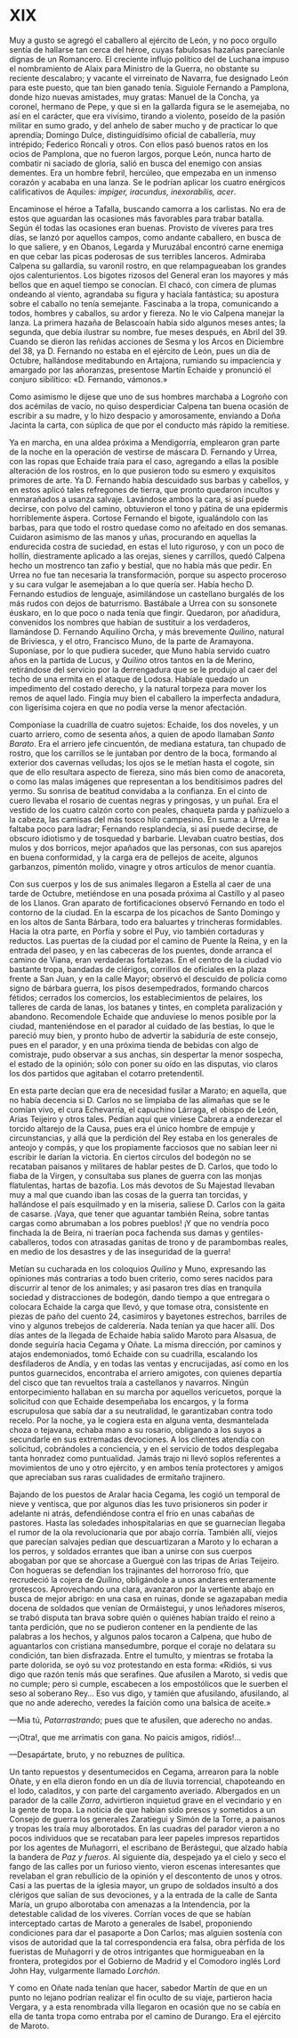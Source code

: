 # XIX

Muy a gusto se agregó el caballero al ejército de León, y no poco orgullo
sentía de hallarse tan cerca del héroe, cuyas fabulosas hazañas parecíanle
dignas de un Romancero. El creciente influjo político del de Luchana impuso el
nombramiento de Alaix para Ministro de la Guerra, no obstante su reciente
descalabro; y vacante el virreinato de Navarra, fue designado León para este
puesto, que tan bien ganado tenía. Siguiole Fernando a Pamplona, donde hizo
nuevas amistades, muy gratas: Manuel de la Concha, ya coronel, hermano de Pepe,
y que si en la gallarda figura se le asemejaba, no así en el carácter, que era
vivísimo, tirando a violento, poseído de la pasión militar en sumo grado, y del
anhelo de saber mucho y de practicar lo que aprendía; Domingo Dulce,
distinguidísimo oficial de caballería, muy intrépido; Federico Roncali y otros.
Con ellos pasó buenos ratos en los ocios de Pamplona, que no fueron largos,
porque León, nunca harto de combatir ni saciado de gloria, salió en busca del
enemigo con ansias dementes. Era un hombre febril, hercúleo, que empezaba en un
inmenso corazón y acababa en una lanza. Se le podrían aplicar los cuatro
enérgicos calificativos de Aquiles: *impiger, iracundus, inexorabilis, acer*.

Encaminose el héroe a Tafalla, buscando camorra a los carlistas. No era de
estos que aguardan las ocasiones más favorables para trabar batalla. Según él
todas las ocasiones eran buenas. Provisto de víveres para tres días, se lanzó
por aquellos campos, como andante caballero, en busca de lo que saliere, y en
Obanos, Legarda y Muruzábal encontró carne enemiga en que cebar las picas
poderosas de sus terribles lanceros. Admiraba Calpena su gallardía, su varonil
rostro, en que relampagueaban los grandes ojos calenturientos. Los bigotes
rizosos del General eran los mayores y más bellos que en aquel tiempo se
conocían. El chacó, con cimera de plumas ondeando al viento, agrandaba su
figura y hacíala fantástica; su apostura sobre el caballo no tenía semejante.
Fascinaba a la tropa, comunicando a todos, hombres y caballos, su ardor
y fiereza. No le vio Calpena manejar la lanza. La primera hazaña de Belascoaín
había sido algunos meses antes; la segunda, que debía ilustrar su nombre, fue
meses después, en Abril del 39. Cuando se dieron las reñidas acciones de Sesma
y los Arcos en Diciembre del 38, ya D. Fernando no estaba en el ejército de
León, pues un día de Octubre, hallándose meditabundo en Artajona, rumiando su
impaciencia y amargado por las añoranzas, presentose Martín Echaide y pronunció
el conjuro sibilítico: «D. Fernando, vámonos.»

Como asimismo le dijese que uno de sus hombres marchaba a Logroño con dos
acémilas de vacío, no quiso desperdiciar Calpena tan buena ocasión de escribir
a su madre, y lo hizo despacio y amorosamente, enviando a Doña Jacinta la
carta, con súplica de que por el conducto más rápido la remitiese.

Ya en marcha, en una aldea próxima a Mendigorría, emplearon gran parte de la
noche en la operación de vestirse de máscara D. Fernando y Urrea, con las ropas
que Echaide traía para el caso, agregando a ellas la posible alteración de los
rostros, en lo que pusieron todo su esmero y exquisitos primores de arte. Ya D.
Fernando había descuidado sus barbas y cabellos, y en estos aplicó tales
refregones de tierra, que pronto quedaron incultos y enmarañados a usanza
salvaje. Lavándose ambos la cara, si así puede decirse, con polvo del camino,
obtuvieron el tono y pátina de una epidermis horriblemente áspera. Cortose
Fernando el bigote, igualándolo con las barbas, para que todo el rostro quedase
como no afeitado en dos semanas. Cuidaron asimismo de las manos y uñas,
procurando en aquellas la endurecida costra de suciedad, en estas el luto
riguroso, y con un poco de hollín, diestramente aplicado a las orejas, sienes
y carrillos, quedó Calpena hecho un mostrenco tan zafio y bestial, que no había
más que pedir. En Urrea no fue tan necesaria la transformación, porque su
aspecto proceroso y su cara vulgar le asemejaban a lo que quería ser. Había
hecho D. Fernando estudios de lenguaje, asimilándose un castellano burgalés de
los más rudos con dejos de baturrismo. Bastábale a Urrea con su sonsonete
éuskaro, en lo que poco o nada tenía que fingir. Quedaron, por añadidura,
convenidos los nombres que habían de sustituir a los verdaderos, llamándose D.
Fernando Aquilino Orcha, y más brevemente *Quilino*, natural de Briviesca, y el
otro, Francisco Muno, de la parte de Aramayona. Suponíase, por lo que pudiera
suceder, que Muno había servido cuatro años en la partida de Lucus, y *Quilino*
otros tantos en la de Merino, retirándose del servicio por la derrengadura que
se le produjo al caer del techo de una ermita en el ataque de Lodosa. Habíale
quedado un impedimento del costado derecho, y la natural torpeza para mover los
remos de aquel lado. Fingía muy bien el caballero la imperfecta andadura, con
ligerísima cojera en que no podía verse la menor afectación.

Componíase la cuadrilla de cuatro sujetos: Echaide, los dos noveles, y un
cuarto arriero, como de sesenta años, a quien de apodo llamaban *Santo
Barato*. Era el arriero jefe cincuentón, de mediana estatura, tan chupado de
rostro, que los carrillos se le juntaban por dentro de la boca, formando al
exterior dos cavernas velludas; los ojos se le metían hasta el cogote, sin que
de ello resultara aspecto de fiereza, sino más bien como de anacoreta, o
como las malas imágenes que representan a los benditísimos padres del
yermo. Su sonrisa de beatitud convidaba a la confianza. En el cinto de
cuero llevaba el rosario de cuentas negras y pringosas, y un puñal. Era el
vestido de los cuatro calzón corto con peales, chaqueta parda y pañizuelo a
la cabeza, las camisas del más tosco hilo campesino. En suma: a Urrea le
faltaba poco para ladrar; Fernando resplandecía, si así puede decirse, de
obscuro idiotismo y de tosquedad y barbarie. Llevaban cuatro bestias, dos
mulos y dos borricos, mejor apañados que las personas, con sus aparejos en
buena conformidad, y la carga era de pellejos de aceite, algunos garbanzos,
pimentón molido, vinagre y otros artículos de menor cuantía.

Con sus cuerpos y los de sus animales llegaron a Estella al caer de una tarde
de Octubre, metiéndose en una posada próxima al Castillo y al paseo de los
Llanos. Gran aparato de fortificaciones observó Fernando en todo el contorno de
la ciudad. En la escarpa de los picachos de Santo Domingo y en los altos de
Santa Bárbara, todo era baluartes y trincheras formidables. Hacia la otra
parte, en Porfía y sobre el Puy, vio también cortaduras y reductos. Las puertas
de la ciudad por el camino de Puente la Reina, y en la entrada del paseo, y en
las cabeceras de los puentes, donde arranca el camino de Viana, eran verdaderas
fortalezas. En el centro de la ciudad vio bastante tropa, bandadas de clérigos,
corrillos de oficiales en la plaza frente a San Juan, y en la calle Mayor;
observó el descuido de policía como signo de bárbara guerra, los pisos
desempedrados, formando charcos fétidos; cerrados los comercios, los
establecimientos de pelaires, los talleres de carda de lanas, los batanes
y tintes, en completa paralización y abandono. Recomendole Echaide que
anduviese lo menos posible por la ciudad, manteniéndose en el parador al
cuidado de las bestias, lo que le pareció muy bien, y pronto hubo de advertir
la sabiduría de este consejo, pues en el parador, y en una próxima tienda de
bebidas con algo de comistraje, pudo observar a sus anchas, sin despertar la
menor sospecha, el estado de la opinión; sólo con poner su oído en las
disputas, vio claros los dos partidos que agitaban el cotarro pretendentil.

En esta parte decían que era de necesidad fusilar a Marato; en aquella, que no
había decencia si D. Carlos no se limpiaba de las alimañas que se le comían
vivo, el cura Echevarría, el capuchino Lárraga, el obispo de León, Arias
Teijeiro y otros tales. Pedían aquí que viniese Cabrera a enderezar el torcido
altarejo de la Causa, pues era el único hombre de empuje y circunstancias,
y allá que la perdición del Rey estaba en los generales de anteojo y compás,
y que los propiamente facciosos que no sabían leer ni escribir le darían la
victoria. En ciertos círculos del bodegón no se recataban paisanos y militares
de hablar pestes de D. Carlos, que todo lo fiaba de la Virgen, y consultaba sus
planes de guerra con las monjas flatulentas, hartas de bazofia. Los más devotos
de Su Majestad llevaban muy a mal que cuando iban las cosas de la guerra tan
torcidas, y hallándose el país esquilmado y en la miseria, saliese D. Carlos
con la gaita de casarse. ¡Vaya, que tener que aguantar también Reina, sobre
tantas cargas como abrumaban a los pobres pueblos! ¡Y que no vendría poco
finchada la de Beira, ni traerían poca fachenda sus damas
y gentiles-caballeros, todos con atrasadas ganitas de trono y de parambombas
reales, en medio de los desastres y de las inseguridad de la guerra!

Metían su cucharada en los coloquios *Quilino* y Muno, expresando las opiniones
más contrarias a todo buen criterio, como seres nacidos para discurrir al tenor
de los animales; y así pasaron tres días en tranquila sociedad y distracciones
de bodegón, dando tiempo a que entregara o colocara Echaide la carga que llevó,
y que tomase otra, consistente en piezas de paño del cuento 24, casimiros
y bayetones estrechos, barriles de vino y algunos trebejos de calderería. Nada
tenían ya que hacer allí. Dos días antes de la llegada de Echaide había salido
Maroto para Alsasua, de donde seguiría hacia Cegama y Oñate. La misma
dirección, por caminos y atajos endemoniados, tomó Echaide con su cuadrilla,
escalando los desfiladeros de Andía, y en todas las ventas y encrucijadas, así
como en los puntos guarnecidos, encontraba el arriero amigotes, con quienes
departía del cisco que tan revueltos traía a castellanos y navarros. Ningún
entorpecimiento hallaban en su marcha por aquellos vericuetos, porque la
solicitud con que Echaide desempeñaba los encargos, y la forma escrupulosa que
sabía dar a su neutralidad, le garantizaban contra todo recelo. Por la noche,
ya le cogiera esta en alguna venta, desmantelada choza o tejavana, echaba mano
a su rosario, obligando a los suyos a secundarle en sus extremadas devociones.
A los clientes atendía con solicitud, cobrándoles a conciencia, y en el
servicio de todos desplegaba tanta honradez como puntualidad. Jamás trajo ni
llevó soplos referentes a movimientos de uno y otro ejército, y en ambos tenía
protectores y amigos que apreciaban sus raras cualidades de ermitaño trajinero.

Bajando de los puestos de Aralar hacia Cegama, les cogió un temporal de nieve
y ventisca, que por algunos días les tuvo prisioneros sin poder ir adelante ni
atrás, defendiéndose contra el frío en unas cabañas de pastores. Hasta las
soledades inhospitalarias en que se guarnecían llegaba el rumor de la ola
revolucionaria que por abajo corría. También allí, viejos que parecían salvajes
pedían que descuartizaran a Maroto y lo echaran a los perros, y soldados
errantes que iban a unirse con sus cuerpos abogaban por que se ahorcase
a Guergué con las tripas de Arias Teijeiro. Con hogueras se defendían los
trajinantes del horroroso frío, que recrudeció la cojera de *Quilino*,
obligándole a unos andares enteramente grotescos. Aprovechando una clara,
avanzaron por la vertiente abajo en busca de mejor abrigo: en una casa en
ruinas, donde se agazapaban media docena de soldados que venían de Ormáistegui,
y unos leñadores míseros, se trabó disputa tan brava sobre quién o quiénes
habían traído el reino a tanta perdición, que no se pudieron contener en la
pendiente de las palabras a los hechos, y algunos palos tocaron a Calpena, que
hubo de aguantarlos con cristiana mansedumbre, porque el coraje no delatara su
condición, tan bien disfrazada. Entre el tumulto, y mientras se frotaba la
parte dolorida, se oyó su voz protestando en esta forma: «Ridiós, si vus digo
que razón tenís más que serafines. Que afusilen a Maroto, si vedis que no
cumple; pero si cumple, escabecen a los empostólicos que le suerben el seso al
soberano Rey… Eso vus digo, y tamién que afusilando, afusilando, al que no
ande aderecho, veredes la faición como una balsica de aceite.»

—Mia tú, *Patarrastrando*; pues que te afusilen, que aderecho no andas.

—¡Otra!, que me arrimatis con gana. No paicis amigos, ridiós!…

—Desapártate, bruto, y no rebuznes de pulítica.

Un tanto repuestos y desentumecidos en Cegama, arrearon para la noble Oñate,
y en ella dieron fondo en un día de lluvia torrencial, chapoteando en el lodo,
caladitos, y con parte del cargamento averiado. Albergados en un parador de la
calle *Zarra*, advirtieron inquietud grave en el vecindario y en la gente de
tropa. La noticia de que habían sido presos y sometidos a un Consejo de guerra
los generales Zaratiegui y Simón de la Torre, a paisanos y tropas les traía muy
alborotados. En las cuadras del parador vieron a no pocos individuos que se
recataban para leer papeles impresos repartidos por los agentes de Muñagorri,
el escribano de Berástegui, que alzado había la bandera de *Paz y fueros*. Al
siguiente día, despejado ya el cielo y seco el fango de las calles por un
furioso viento, vieron escenas interesantes que revelaban el gran rebullicio de
la opinión y el descontento de unos y otros. Casi a las puertas de la iglesia
mayor, un grupo de soldados insultó a dos clérigos que salían de sus
devociones, y a la entrada de la calle de Santa María, un grupo alborotaba con
amenazas a la Intendencia, por la detestable calidad de los víveres. Corrían
voces de que se habían interceptado cartas de Maroto a generales de Isabel,
proponiendo condiciones para dar el pasaporte a Don Carlos; mas alguien
sostenía con visos de autoridad que la tal correspondencia era falsa, obra
pérfida de los fueristas de Muñagorri y de otros intrigantes que hormigueaban
en la frontera, protegidos por el Gobierno de Madrid y el Comodoro inglés Lord
John Hay, vulgarmente llamado *Lorchón*.

Y como en Oñate nada tenían que hacer, sabedor Martín de que en un punto no
lejano podrían realizar el fin oculto de su viaje, partieron hacia Vergara,
y a esta renombrada villa llegaron en ocasión que no se cabía en ella de tanta
tropa como entraba por el camino de Durango. Era el ejército de Maroto.
